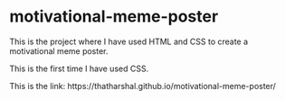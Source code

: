 # motivational-meme-poster
<p>This is the project where I have used HTML and CSS to create a motivational meme poster.</p>
<p>This is the first time I have used CSS.</p>
This is the link: https://thatharshal.github.io/motivational-meme-poster/



